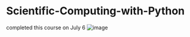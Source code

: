 # Scientific-Computing-with-Python
completed this course on July 6
![image](https://github.com/user-attachments/assets/32b4aaf5-13a2-43c3-b66a-b10ecacb580a)
